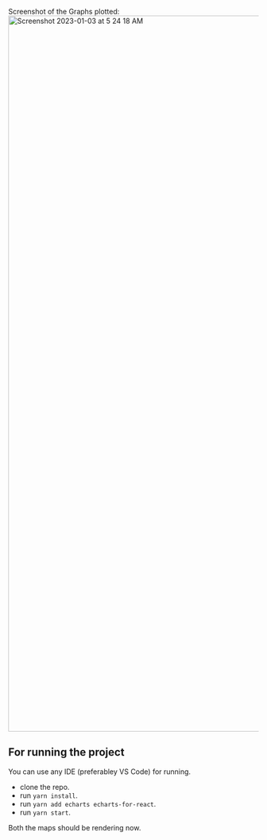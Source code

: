 Screenshot of the Graphs plotted:
<img width="1440" alt="Screenshot 2023-01-03 at 5 24 18 AM" src="https://user-images.githubusercontent.com/114471571/210285760-f1a34288-8c06-4c80-b5b9-a63cb4ad83c9.png">

## For running the project

You can use any IDE (preferabley VS Code) for running.
- clone the repo.
- run `yarn install`.
- run `yarn add echarts echarts-for-react`.
- run `yarn start`.

Both the maps should be rendering now.
